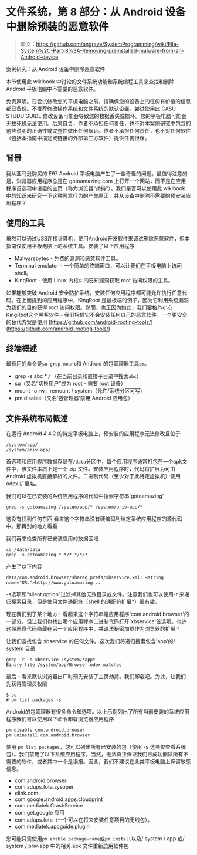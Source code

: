 # 文件系统，第 8 部分：从 Android 设备中删除预装的恶意软件

> 原文：<https://github.com/angrave/SystemProgramming/wiki/File-System%2C-Part-8%3A-Removing-preinstalled-malware-from-an-Android-device>

案例研究：从 Android 设备中删除恶意软件

本节使用此 wikibook 中讨论的文件系统功能和系统编程工具来查找和删除 Android 平板电脑中不需要的恶意软件。

免责声明。在尝试修改您的平板电脑之前，请确保您的设备上的任何有价值的信息都已备份。不推荐修改操作系统和文件系统的默认设置。尝试使用此 CASU STUDU GUIDE 修改设备可能会导致您的数据丢失或损坏。您的平板电脑可能会无故死机无法使用。后果自负，作者不承担任何责任，也不对本案例研究中包含的这些说明的正确性或完整性做出任何保证。作者不承担任何责任，也不对任何软件（包括本指南中描述或链接的外部第三方软件）提供任何担保。

## 背景

我从亚马逊购买的 E97 Android 平板电脑产生了一些奇怪的问题。最值得注意的是，浏览器应用程序总是在 gotoamazing.com 上打开一个网站，而不是在应用程序首选项中设置的主页（称为浏览器“劫持”）。我们是否可以使用此 wikibook 中的知识来研究一下这种恶意行为的产生原因，并从设备中删除不需要的预安装应用程序？

## 使用的工具

虽然可以通过USB连接计算机，使用Android开发软件来调试删除恶意软件，但本指南仅使用平板电脑上的系统工具。安装了以下应用程序 

*   Malwarebytes - 免费的漏洞和恶意软件工具。
*   Terminal emulator - 一个简单的终端窗口，可以让我们在平板电脑上访问 shell。
*   KingRoot - 使用 Linux 内核中的已知漏洞获取 root 访问权限的工具。

如果能够突破 Android 安全防护系统，安装任何应用程序都可能允许执行任意代码。在上面提到的应用程序中，KingRoot 是最极端的例子，因为它利用系统漏洞为我们的目的获得 root 访问权限。然而，也正因为如此，我们要格外小心KingRoot这个黑客软件 - 我们相信它不会安装任何自己的恶意软件。一个更安全的替代方案是使用 [https://github.com/android-rooting-tools/](https://github.com/android-rooting-tools/)

## 终端概述

最有用的命令是`su grep mount`和 Android 的包管理器工具`pm`。

*   grep -s abc * _/_ （在当前目录和直接子目录中搜索`abc`）
*   su（又名“切换用户”成为 root - 需要 root 设备）
*   mount -o rw，remount / system（允许/系统分区可写）
*   pm disable（又名'包管理器'禁用 Android 应用包）

## 文件系统布局概述

在运行 Android 4.4.2 的特定平板电脑上，预安装的应用程序无法修改且位于

```
/system/app/
/system/priv-app/ 
```

首选项和应用程序数据存储在`/data`分区中，每个应用程序通常打包在一个apk文件中，该文件本质上是一个 zip 文件。安装应用程序时，代码将扩展为可由 Android 虚拟机直接解析的文件。二进制代码（至少对于此特定虚拟机）使用 odex 扩展名。

我们可以在已安装的系统应用程序的代码中搜索字符串'gotoamazing'

```
grep -s gotoamazing /system/app/* /system/priv-app/* 
```

这没有找到任何东西;看来这个字符串没有硬编码到给定系统应用程序的源代码中。那再别的地方看看

我们再来检查所有已安装应用的数据区域

```
cd /data/data
grep -s gotoamazing * */* */*/* 
```

产生了以下内容

```
data/com.android.browser/shared_prefs/xbservice.xml: <string name="URL">http://www.gotoamazing... 
```

-s选项即“silent option”过滤掉其他无效目录或文件。注意我们也可以使用-r 来递归搜索目录，但是使用文件通配符（shell 的通配符扩展*）很有趣。

现在我们到了某个地方！看起来这个字符串是应用程序'com.android.browser'的一部分，但让我们也找出哪个应用程序二进制代码打开'xbservice'首选项。也许这段恶意代码隐藏在另一个应用程序中，并设法秘密加载作为浏览器的扩展？

让我们查找包含 xbservice 的任何文件。这次我们将递归搜索包含'app'的/ system 目录

```
grep -r -s xbservice /system/*app*
Binary file /system/app/Browser.odex matches 
```

最后 - 看来默认浏览器出厂时预先安装了主页劫持。我们卸载吧。为此，让我们先获得管理员权限

```
$ su
# pm list packages -s
```
Android的包管理器有很多命令和选项。以上示例列出了所有当前安装的系统应用程序我们可以使用以下命令卸载浏览器应用程序

```
pm disable com.android.browser
pm uninstall com.android.browser 
```
使用 `pm list packages`，您可以列出所有已安装的包（使用 -s 选项仅查看系统包）。我们禁用了以下系统应用程序。当然，无法真正保证我们已成功删除所有不需要的软件，或者其中一个是误报。因此，我们不建议在此类平板电脑上保留敏感信息。

*   com.android.browser
*   com.adups.fota.sysoper
*   elink.com
*   com.google.android.apps.cloudprint
*   com.mediatek.CrashService
*   com.get.google 应用
*   com.adups.fota（一个可以在将来安装任意项目的无线包）。
*   com.mediatek.appguide.plugin

您可能只需使用`pm enable package-name`或`pm install`以及/ system / app 或/ system / priv-app 中的相关.apk 文件重新启用软件包